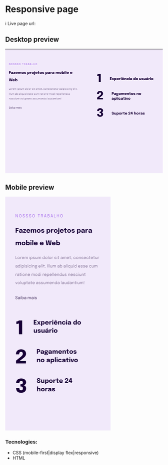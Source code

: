 # Responsive page

ℹ️ Live page url:

## Desktop preview

[<img src="./imgs/tablet-desktop.png" />]()

## Mobile preview

[<img src="./imgs/mobile.png" />]()

### Tecnologies:

- CSS (mobile-first|display flex|responsive)
- HTML
